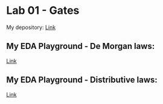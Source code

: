 # Lab 01 - Gates

My depository:
[Link](https://github.com/xhroch01/Digital-electronics-1)

## My EDA Playground - De Morgan laws:
[Link]()

## My EDA Playground - Distributive laws:
[Link]()
